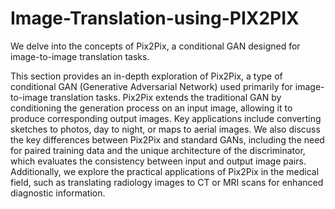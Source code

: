 # Image-Translation-using-PIX2PIX
We delve into the concepts of Pix2Pix, a conditional GAN designed for image-to-image translation tasks.

This section provides an in-depth exploration of Pix2Pix, a type of conditional GAN (Generative Adversarial Network) used primarily for image-to-image translation tasks. Pix2Pix extends the traditional GAN by conditioning the generation process on an input image, allowing it to produce corresponding output images. Key applications include converting sketches to photos, day to night, or maps to aerial images. We also discuss the key differences between Pix2Pix and standard GANs, including the need for paired training data and the unique architecture of the discriminator, which evaluates the consistency between input and output image pairs. Additionally, we explore the practical applications of Pix2Pix in the medical field, such as translating radiology images to CT or MRI scans for enhanced diagnostic information.
